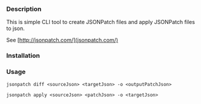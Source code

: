 ### Description

This is simple CLI tool to create JSONPatch files and apply JSONPatch files to json.

See [http://jsonpatch.com/](jsonpatch.com/)

### Installation

### Usage

`jsonpatch diff <sourceJson> <targetJson> -o <outputPatchJson>`

`jsonpatch apply <sourceJson> <patchJson> -o <targetJson>`
